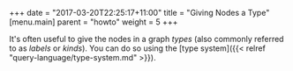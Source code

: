 +++
date = "2017-03-20T22:25:17+11:00"
title = "Giving Nodes a Type"
[menu.main]
    parent = "howto"
    weight = 5
+++

It's often useful to give the nodes in a graph *types* (also commonly referred
to as *labels* or *kinds*). You can do so using the [type system]({{< relref "query-language/type-system.md" >}}).